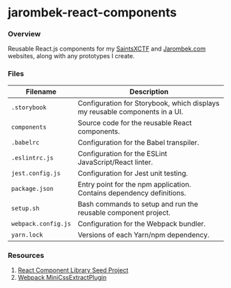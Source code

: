 # jarombek-react-components

### Overview

Reusable React.js components for my [SaintsXCTF](https://saintsxctf.com) and [Jarombek.com](https://jarombek.com) 
websites, along with any prototypes I create.

### Files

| Filename                 | Description                                                                    |
|--------------------------|--------------------------------------------------------------------------------|
| `.storybook`             | Configuration for Storybook, which displays my reusable components in a UI.    |
| `components`             | Source code for the reusable React components.                                 |
| `.babelrc`               | Configuration for the Babel transpiler.                                        |
| `.eslintrc.js`           | Configuration for the ESLint JavaScript/React linter.                          |
| `jest.config.js`         | Configuration for Jest unit testing.                                           |
| `package.json`           | Entry point for the npm application.  Contains dependency definitions.         |
| `setup.sh`               | Bash commands to setup and run the reusable component project.                 |
| `webpack.config.js`      | Configuration for the Webpack bundler.                                         |
| `yarn.lock`              | Versions of each Yarn/npm dependency.                                          |

### Resources

1) [React Component Library Seed Project](https://github.com/NGimhana/sample_react_component_library_boilerplate)
2) [Webpack MiniCssExtractPlugin](https://webpack.js.org/plugins/mini-css-extract-plugin/)
